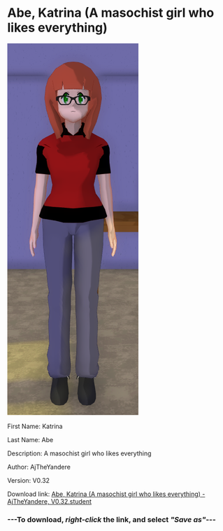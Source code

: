 # Abe, Katrina (A masochist girl who likes everything)

<img src = "https://raw.githubusercontent.com/Arbiter1223/Daigaku-Gurashi-Custom-Students/master/Students/Files/Abe%2C%20Katrina%20(A%20masochist%20girl%20who%20likes%20everything).png">

First Name: Katrina

Last Name: Abe

Description: A masochist girl who likes everything

Author: AjTheYandere

Version: V0.32

Download link: <a href="https://raw.githubusercontent.com/Arbiter1223/Daigaku-Gurashi-Custom-Students/master/Students/Files/Abe%2C%20Katrina%20(A%20masochist%20girl%20who%20likes%20everything)%20-%20AjTheYandere%2C%20V0.32.student">Abe, Katrina (A masochist girl who likes everything) - AjTheYandere, V0.32.student</a>

### ---**To download, _right-click_ the link, and select _"Save as"_**---
